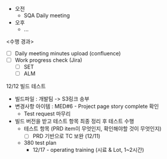 - 오전
	- SQA Daily meeting
- 오후
	- ...

<수행 경과>
- [ ] Daily meeting minutes upload (confluence)
- [ ] Work progress check (Jira)
	- [ ] SET
	- [ ] ALM

12/12 빌드 테스트
- 빌드파일 : 개발팀 -> S3링크 송부
- 변경사항 아이템 : MED#6 - Project page story complete 확인
	- Test request 마무리
- 빌드 버전을 받고 테스트 항목 최종 정리 후 테스트 수행
	- 테스트 항목 (PRD item이 무엇인지, 확인해야할 것이 무엇인지)
		- [ ] PRD 기반으로 TC 보완 (12/11)
	- 380 test plan
		- 12/17 - operating training (시료 & Lot, 1~2시간)
